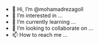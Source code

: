 - 👋 Hi, I’m @mohamadrezagoll
- 👀 I’m interested in ...
- 🌱 I’m currently learning ...
- 💞️ I’m looking to collaborate on ...
- 📫 How to reach me ...

<!---
mohamadrezagoll/mohamadrezagoll is a ✨ special ✨ repository because its `README.md` (this file) appears on your GitHub profile.
You can click the Preview link to take a look at your changes.
--->
